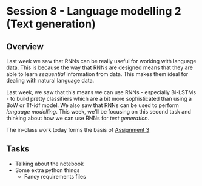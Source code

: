 # Session 8 - Language modelling 2 (Text generation)

## Overview

Last week we saw that RNNs can be really useful for working with language data. This is because the way that RNNs are designed means that they are able to learn *sequential* information from data. This makes them ideal for dealing with natural language data.

Last week, we saw that this means we can use RNNs - especially Bi-LSTMs - to build pretty classifiers which are a bit more sophisticated than using a BoW or Tf-idf model. We also saw that RNNs can be used to perform *language modelling*. This week, we'll be focusing on this second task and thinking about how we can use RNNs for *text generation*.

The in-class work today forms the basis of [Assignment 3](https://classroom.github.com/a/5f7lMH9Y)

## Tasks
- Talking about the notebook
- Some extra python things
  - Fancy requirements files
